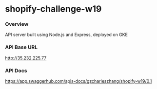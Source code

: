 # shopify-challenge-w19

### Overview
API server built using Node.js and Express, deployed on GKE

### API Base URL
http://35.232.225.77

### API Docs
https://app.swaggerhub.com/apis-docs/gzcharleszhang/shopify-w19/0.1
